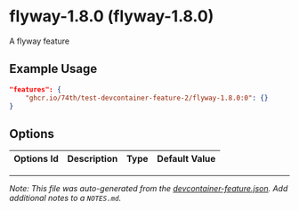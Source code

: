 
# flyway-1.8.0 (flyway-1.8.0)

A flyway feature

## Example Usage

```json
"features": {
    "ghcr.io/74th/test-devcontainer-feature-2/flyway-1.8.0:0": {}
}
```

## Options

| Options Id | Description | Type | Default Value |
|-----|-----|-----|-----|




---

_Note: This file was auto-generated from the [devcontainer-feature.json](https://github.com/74th/test-devcontainer-feature-2/blob/main/src/flyway-1.8.0/devcontainer-feature.json).  Add additional notes to a `NOTES.md`._
